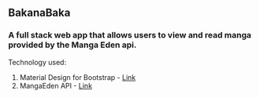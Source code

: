 ## BakanaBaka 

### A full stack web app that allows users to view and read manga provided by the Manga Eden api.

Technology used:
1. Material Design for Bootstrap - [Link](http://mdbootstrap.com/)
1. MangaEden API - [Link](http://www.mangaeden.com/api/)
